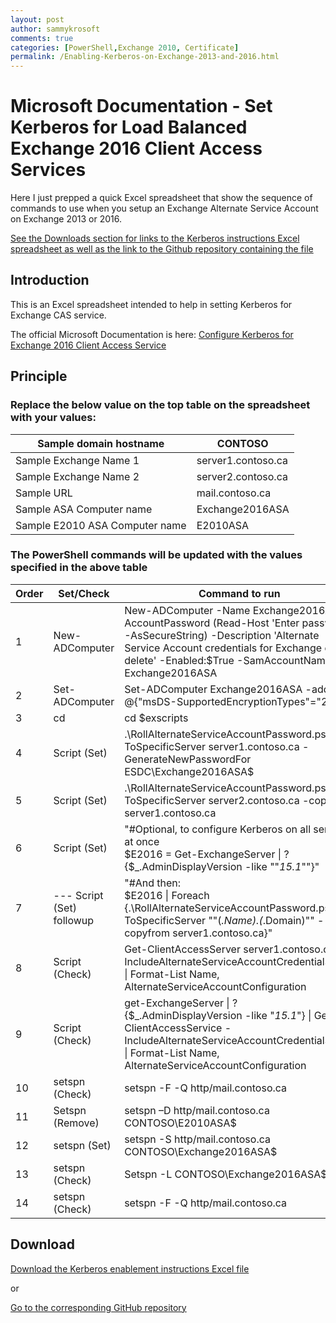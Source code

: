 ```yaml
---
layout: post
author: sammykrosoft
comments: true
categories: [PowerShell,Exchange 2010, Certificate]
permalink: /Enabling-Kerberos-on-Exchange-2013-and-2016.html
---
```


# Microsoft Documentation - Set Kerberos for Load Balanced Exchange 2016 Client Access Services

Here I just prepped a quick Excel spreadsheet that show the sequence of commands to use when you setup an Exchange Alternate Service Account on Exchange 2013 or 2016.

[See the Downloads section for links to the Kerberos instructions Excel spreadsheet as well as the link to the Github repository containing the file](#Download)



## Introduction
This is an Excel spreadsheet intended to help in setting Kerberos for Exchange CAS service.

The official Microsoft Documentation is here:
[Configure Kerberos for Exchange 2016 Client Access Service](https://docs.microsoft.com/en-us/exchange/architecture/client-access/kerberos-auth-for-load-balanced-client-access?view=exchserver-2016)

## Principle

### Replace the below value on the top table on the spreadsheet with your values:

|Sample domain hostname|CONTOSO|
|----------------------|-------|
|Sample Exchange Name 1|server1.contoso.ca|
|Sample Exchange Name 2|server2.contoso.ca|
|Sample URL|mail.contoso.ca|
|Sample ASA Computer name|Exchange2016ASA|
|Sample E2010 ASA Computer name|E2010ASA|

### The PowerShell commands will be updated with the values specified in the above table

|Order|Set/Check|Command to run|
|-----|---------|--------------|
|1|New-ADComputer|New-ADComputer -Name Exchange2016ASA -AccountPassword (Read-Host 'Enter password' -AsSecureString) -Description 'Alternate Service Account credentials for Exchange do not delete' -Enabled:$True -SamAccountName Exchange2016ASA|
|2|Set-ADComputer|Set-ADComputer Exchange2016ASA -add @{"msDS-SupportedEncryptionTypes"="28"}|
|3|cd|cd $exscripts|
|4|Script (Set)|.\RollAlternateServiceAccountPassword.ps1 -ToSpecificServer server1.contoso.ca -GenerateNewPasswordFor ESDC\Exchange2016ASA$|
|5|Script (Set)|.\RollAlternateServiceAccountPassword.ps1 -ToSpecificServer server2.contoso.ca -copyfrom server1.contoso.ca|
|6|Script (Set)|"#Optional, to configure Kerberos on all servers at once <br>$E2016 = Get-ExchangeServer \| ? {$_.AdminDisplayVersion -like ""*15.1*""}"|
|7|--- Script (Set) followup|"#And then: <br>$E2016 \| Foreach {.\RollAlternateServiceAccountPassword.ps1 -ToSpecificServer ""$($_.Name).$($_.Domain)"" -copyfrom server1.contoso.ca}"|
|8|Script (Check)|Get-ClientAccessServer server1.contoso.ca -IncludeAlternateServiceAccountCredentialStatus \| Format-List Name, AlternateServiceAccountConfiguration|
|9|Script (Check)|get-ExchangeServer \| ? {$_.AdminDisplayVersion -like "*15.1*"} \| Get-ClientAccessService -IncludeAlternateServiceAccountCredentialStatus \| Format-List Name, AlternateServiceAccountConfiguration|
|10|setspn (Check)|setspn -F -Q http/mail.contoso.ca|
|11|Setspn (Remove)|setspn –D http/mail.contoso.ca CONTOSO\E2010ASA$|
|12|setspn (Set)|setspn -S http/mail.contoso.ca CONTOSO\Exchange2016ASA$|
|13|setspn (Check)|Setspn -L CONTOSO\Exchange2016ASA$|
|14|setspn (Check)|setspn -F -Q http/mail.contoso.ca|

## Download

[Download the Kerberos enablement instructions Excel file](https://github.com/SammyKrosoft/MSDoc-Set-Kerberos-Exchange2016/raw/master/Configure-ExchangeKerberos.xlsx)

or

[Go to the corresponding GitHub repository](https://github.com/SammyKrosoft/MSDoc-Set-Kerberos-Exchange2016)